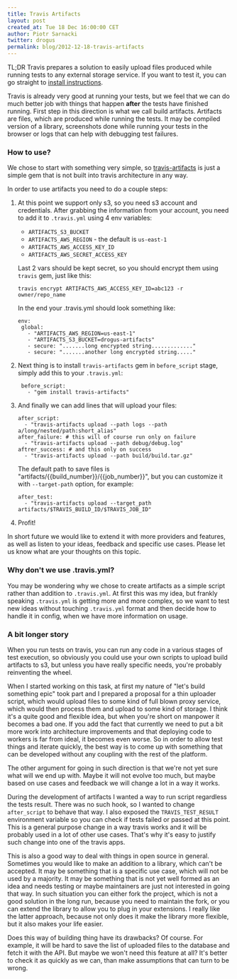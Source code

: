 ```yaml
---
title: Travis Artifacts
layout: post
created_at: Tue 18 Dec 16:00:00 CET
author: Piotr Sarnacki
twitter: drogus
permalink: blog/2012-12-18-travis-artifacts
---
```


TL;DR Travis prepares a solution to easily upload files produced while
running tests to any external storage service. If you want to test it,
you can go straight to [install instructions](#How-to-use%3F).

Travis is already very good at running your tests, but we feel that we can
do much better job with things that happen **after** the tests have
finished running. First step in this direction is what we call build artifacts.
Artifacts are files, which are produced while running the tests. It may be
compiled version of a library, screenshots done while running your tests in the browser
or logs that can help with debugging test failures.

### How to use?

We chose to start with something very simple, so [travis-artifacts](https://github.com/travis-ci/travis-artifacts)
is just a simple gem that is not built into travis architecture in any way.

In order to use artifacts you need to do a couple steps:

1. At this point we support only s3, so you need s3 account and credentials. After grabbing the
   information from your account, you need to add it to `.travis.yml` using 4 env variables:

   - `ARTIFACTS_S3_BUCKET`
   - `ARTIFACTS_AWS_REGION` - the default is `us-east-1`
   - `ARTIFACTS_AWS_ACCESS_KEY_ID`
   - `ARTIFACTS_AWS_SECRET_ACCESS_KEY`

   Last 2 vars should be kept secret, so you should encrypt them using `travis` gem, just like this:

       travis encrypt ARTIFACTS_AWS_ACCESS_KEY_ID=abc123 -r owner/repo_name

   In the end your .travis.yml should look something like:

       env:
        global:
          - "ARTIFACTS_AWS_REGION=us-east-1"
          - "ARTIFACTS_S3_BUCKET=drogus-artifacts"
          - secure: ".......long encrypted string............."
          - secure: ".......another long encrypted string....."

2. Next thing is to install `travis-artifacts` gem in `before_script` stage,
   simply add this to your `.travis.yml`:

        before_script:
          - "gem install travis-artifacts"

3. And finally we can add lines that will upload your files:

       after_script:
         - "travis-artifacts upload --path logs --path a/long/nested/path:short_alias"
       after_failure: # this will of course run only on failure
         - "travis-artifacts upload --path debug/debug.log"
       aftrer_success: # and this only on success
         - "travis-artifacts upload --path build/build.tar.gz"

   The default path to save files is "artifacts/{{build_number}}/{{job_number}}",
   but you can customize it with `--target-path` option, for example:

       after_test:
         - "travis-artifacts upload --target_path artifacts/$TRAVIS_BUILD_ID/$TRAVIS_JOB_ID"

4. Profit!

In short future we would like to extend it with more providers and features, as well
as listen to your ideas, feedback and specific use cases. Please let us know what are
your thoughts on this topic.

### Why don't we use .travis.yml?

You may be wondering why we chose to create artifacts as a simple script rather than
addition to `.travis.yml`. At first this was my idea, but frankly speaking `.travis.yml`
is getting more and more complex, so we want to test new ideas without touching `.travis.yml`
format and then decide how to handle it in config, when we have more information on usage.

### A bit longer story

When you run tests on travis, you can run any code in a various stages of test
execution, so obviously you could use your own scripts to upload build artifacts
to s3, but unless you have really specific needs, you're probably reinventing the wheel.

When I started working on this task, at first my nature of "let's build something
epic" took part and I prepared a proposal for a thin uploader script, which would
upload files to some kind of full blown proxy service, which would then process them
and upload to some kind of storage. I think it's a quite good and
flexible idea, but when you're short on manpower it becomes a bad one. If you add
the fact that currently we need to put a bit more work into architecture
improvements and that deploying code to workers is far from ideal, it becomes
even worse. So in order to allow test things and iterate quickly, the best way
is to come up with something that can be developed without any coupling
with the rest of the platform.

The other argument for going in such direction is that we're not yet sure what will
we end up with. Maybe it will not evolve too much, but maybe based on use cases and
feedback we will change a lot in a way it works.

During the development of artifacts I wanted a way to run script regardless the tests result.
There was no such hook, so I wanted to change `after_script` to behave that way.
I also exposed the `TRAVIS_TEST_RESULT` environment variable so you can check if tests failed
or passed at this point. This is a general purpose change in a way travis works and it will
be probably used in a lot of other use cases. That's why it's easy to justify such change
into one of the travis apps.

This is also a good way to deal with things in open source in general. Sometimes you would
like to make an addition to a library, which can't be accepted. It may be something that
is a specific use case, which will not be used by a majority. It may be something that
is not yet well formed as an idea and needs testing or maybe maintainers are just not
interested in going that way. In such situation you can either fork the project, which
is not a good solution in the long run, because you need to maintain the fork, or you can extend
the library to allow you to plug in your extensions. I really like the latter approach, because
not only does it make the library more flexible, but it also makes your life easier.

Does this way of building thing have its drawbacks? Of course. For example, it will be hard
to save the list of uploaded files to the database and fetch it with the API. But maybe we won't
need this feature at all? It's better to check it as quickly as we can, than make assumptions
that can turn to be wrong.
